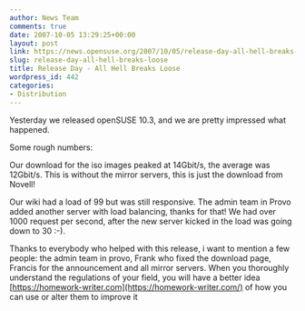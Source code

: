 ```yaml
---
author: News Team
comments: true
date: 2007-10-05 13:29:25+00:00
layout: post
link: https://news.opensuse.org/2007/10/05/release-day-all-hell-breaks-loose/
slug: release-day-all-hell-breaks-loose
title: Release Day - All Hell Breaks Loose
wordpress_id: 442
categories:
- Distribution
---
```


Yesterday we released openSUSE 10.3, and we are pretty impressed what happened.

Some rough numbers:

Our download for the iso images peaked at 14Gbit/s, the average was 12Gbit/s. This is without the mirror servers, this is just the download from Novell!

Our wiki had a load of 99 but was still responsive. The admin team in Provo added another server with load balancing, thanks for that! We had over 1000 request per second, after the new server kicked in the load was going down to 30 :-). 

Thanks to everybody who helped with this release, i want to mention a few people: the admin team in provo, Frank who fixed the download page, Francis for the announcement and all mirror servers. When you thoroughly understand the regulations of your field, you will have a better idea [https://homework-writer.com](https://homework-writer.com/) of how you can use or alter them to improve it
